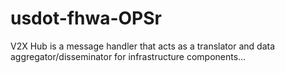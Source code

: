 # usdot-fhwa-OPSr
V2X Hub is a message handler that acts as a translator and data aggregator/disseminator for infrastructure components…
